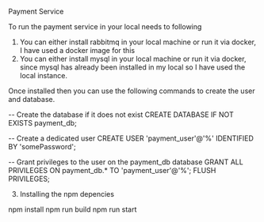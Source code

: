 Payment Service

To run the payment service in your local needs to following

1. You can either install rabbitmq in your local machine or run it via docker, I have used a docker image for this
2. You can either install mysql in your local machine or run it via docker, since mysql has already been installed in my local so I have used the local instance. 

Once installed then you can use the following commands to create the user and database.

-- Create the database if it does not exist
CREATE DATABASE IF NOT EXISTS payment_db;

-- Create a dedicated user
CREATE USER 'payment_user'@'%' IDENTIFIED BY 'somePassword';

-- Grant privileges to the user on the payment_db database
GRANT ALL PRIVILEGES ON payment_db.* TO 'payment_user'@'%';
FLUSH PRIVILEGES;

3. Installing the npm depencies

npm install 
npm run build
npm run start 
